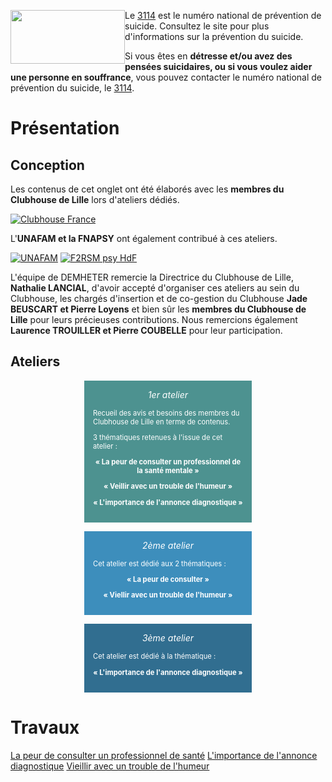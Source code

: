 <div class="tel_3114">
    <img src="{{ ASSET static/misc/3114.webp }}" width="183" height="86" style="float: left;" alt="" />
    <div>
        <p>Le <a href="https://3114.fr/">3114</a> est le numéro national de prévention de suicide. Consultez le site pour plus d'informations sur la prévention du suicide.
        <p>Si vous êtes en <b>détresse et/ou avez des pensées suicidaires, ou si vous voulez aider une personne en souffrance</b>, vous pouvez contacter le numéro national de prévention du suicide, le <a href="tel:3114">3114</a>.
    </div>
</div>

# Présentation

## Conception

Les contenus de cet onglet ont été élaborés avec les **membres du Clubhouse de Lille** lors d'ateliers dédiés.

<div class="shelf">
    <a href="https://www.clubhousefrance.org/" target="_blank"><img src="{{ ASSET static/partners/clubhouse.png }}" alt="Clubhouse France" /></a>
</div>

L'**UNAFAM et la FNAPSY** ont également contribué à ces ateliers.

<div class="partners">
     <a href="https://www.unafam.org/" target="_blank"><img src="{{ ASSET static/partners/unafam.png }}" alt="UNAFAM" /></a>
     <a href="https://www.fnapsy.org/" target="_blank"><img src="{{ ASSET static/partners/fnapsy.png }}" alt="F2RSM psy HdF" /></a>
</div>

L'équipe de DEMHETER remercie la Directrice du Clubhouse de Lille, **Nathalie LANCIAL**, d'avoir accepté d'organiser ces ateliers au sein du Clubhouse, les chargés d'insertion et de co-gestion du Clubhouse **Jade BEUSCART et Pierre Loyens** et bien sûr les **membres du Clubhouse de Lille** pour leurs précieuses contributions. Nous remercions également **Laurence TROUILLER et Pierre COUBELLE** pour leur participation. 

## Ateliers

<div class="workshops">
    <div style="background: #4d9290;">
        <div class="title">1er atelier</div>
        <div class="content">
            <p>Recueil des avis et besoins des membres du Clubhouse de Lille en terme de contenus.
            <p>3 thématiques retenues à l'issue de cet atelier :
            <p style="text-align: center;"><b>« La peur de consulter un professionnel de la santé mentale »</b>
            <p style="text-align: center;"><b>« Veillir avec un trouble de l'humeur »</b>
            <p style="text-align: center;"><b>« L'importance de l'annonce diagnostique »</b>
        </div>
    </div>
    <div style="background: #3d8ebc;">
        <div class="title">2ème atelier</div>
        <div class="content">
            <p>Cet atelier est dédié aux 2 thématiques :
            <p style="text-align: center;"><b>« La peur de consulter »</b>
            <p style="text-align: center;"><b>« Viellir avec un trouble de l'humeur »</b>
        </div>
    </div>
    <div style="background: #316e90;">
        <div class="title">3ème atelier</div>
        <div class="content">
            <p>Cet atelier est dédié à la thématique :
            <p style="text-align: center;"><b>« L'importance de l'annonce diagnostique »</b>
        </div>
    </div>
</div>

<style>
    .workshops {
        display: flex;
        align-items: start;
        justify-content: center;
        flex-wrap: wrap;
        gap: 1em;
    }
    .workshops > div {
        width: 240px;
        padding: 1em;
        color: white;
    }
    .workshops .title {
        text-align: center;
        font-style: italic;
        margin-bottom: 1em;
    }
    .workshops .content { font-size: 0.8em; }
</style>

# Travaux

<div class="links">
    <a href="/consulter">La peur de consulter un professionnel de santé</a>
    <a href="/annonce">L'importance de l'annonce diagnostique</a>
    <a href="/vieillir">Vieillir avec un trouble de l'humeur</a>
</div>
